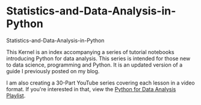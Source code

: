 # Statistics-and-Data-Analysis-in-Python
Statistics-and-Data-Analysis-in-Python

This Kernel is an index accompanying a series of tutorial notebooks introducing Python for data analysis. This series is intended for those new to data science, programming and Python. It is an updated version of a guide I previously posted on my blog.

I am also creating a 30-Part YouTube series covering each lesson in a video format. If you're interested in that, view the [Python for Data Analysis Playlist](https://www.youtube.com/playlist?list=PLiC1doDIe9rCYWmH9wIEYEXXaJ4KAi3jc).